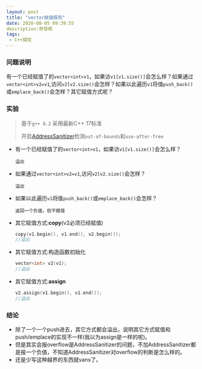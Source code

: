 ```yaml
---
layout: post
title: "vector赋值探究"
date: 2020-08-05 09:39:55
description:奇怪啊
tags:
 - C++探究
---
```

### 问题说明

有一个已经赋值了的`vector<int>v1`，如果访`v1[v1.size()]`会怎么样？如果通过`vector<int>v2=v1`,访问`v2[v2.size()`会怎样？如果以此遍历`v1`将值`push_back()`或`emplace_back()`会怎样？其它赋值方式呢？



### 实验

> 基于`g++ 8.2` 采用最新C++ 17标准
>
> 开启[AddressSanitizer](https://github.com/google/sanitizers/wiki/AddressSanitizer)检测`out-of-bounds`和`use-after-free`

- 有一个已经赋值了的`vector<int>v1`，如果访`v1[v1.size()]`会怎么样？

  ```
  溢出
  ```

- 如果通过`vector<int>v2=v1`,访问`v2[v2.size()`会怎样？

  ```
  溢出
  ```

- 如果以此遍历`v1`将值`push_back()`或`emplace_back()`会怎样？

  ```
  返回一个负值，但不报错
  ```

- 其它赋值方式:**copy**(v2必须已经赋值)

  ```c++
  copy(v1.begin(), v1.end(), v2.begin());
  //溢出
  ```

- 其它赋值方式:构造函数初始化

  ```cpp
  vector<int> v2(v1);
  //溢出
  ```

- 其它赋值方式:**assign**

  ```cpp
  v2.assign(v1.begin(), v1.end());
  //溢出
  ```

  

### 结论

- 除了一个一个push进去，其它方式都会溢出，说明其它方式赋值和push/emplace的实现不一样(我以为assign是一样的呢)。
- 但是其实会报overflow是AddressSanitizer的问题，不加AddressSanitizer都是报一个负值，不知道AddressSanitizer对overflow的判断是怎么样的。
- 还是少写这种越界的东西就vans了。